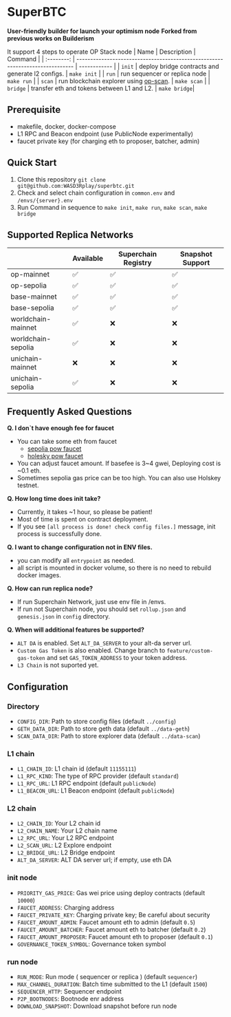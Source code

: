 # SuperBTC
**User-friendly builder for launch your optimism node**
**Forked from previous works on Builderism**

It support 4 steps to operate OP Stack node
|  Name      | Description                                                                   | Command      |
| :--------: | ----------------------------------------------------------------------------- | ------------ |
|  `init`    | deploy bridge contracts and generate l2 configs.                              | `make init`  |
|  `run`     | run sequencer or replica node                                                 | `make run`   |
|  `scan`    | run blockchain explorer using [op-scan](https://github.com/walnuthq/op-scan). | `make scan`  |
|  `bridge`  | transfer eth and tokens between L1 and L2.                                    | `make bridge`|

## Prerequisite
- makefile, docker, docker-compose
- L1 RPC and Beacon endpoint (use PublicNode experimentally)
- faucet private key (for charging eth to proposer, batcher, admin)

## Quick Start
1. Clone this repository `git clone git@github.com:WASD3Rplay/superbtc.git`
2. Check and select chain configuration in `common.env` and `/envs/{server}.env`
3. Run Command in sequence to `make init`, `make run`, `make scan`, `make bridge`

## Supported Replica Networks
|                    | Available     | Superchain Registry  | Snapshot Support     |
|--------------------|---------------|----------------------|----------------------|
| op-mainnet         | ✅            | ✅                  | ✅                  | 
| op-sepolia         | ✅            | ✅                  | ✅                  | 
| base-mainnet       | ✅            | ✅                  | ✅                  | 
| base-sepolia       | ✅            | ✅                  | ✅                  | 
| worldchain-mainnet | ✅            | ❌                  | ❌                  | 
| worldchain-sepolia | ✅            | ❌                  | ❌                  | 
| unichain-mainnet   | ❌            | ❌                  | ❌                  | 
| unichain-sepolia   | ✅            | ❌                  | ❌                  |

## Frequently Asked Questions
**Q. I don`t have enough fee for faucet**
- You can take some eth from faucet
  - [sepolia pow faucet](https://sepolia-faucet.pk910.de/)
  - [holesky pow faucet](https://holesky-faucet.pk910.de/)
- You can adjust faucet amount. If basefee is 3~4 gwei, Deploying cost is ~0.1 eth.
- Sometimes sepolia gas price can be too high. You can also use Holskey testnet.

**Q. How long time does init take?**
- Currently, it takes ~1 hour, so please be patient!
- Most of time is spent on contract deployment.
- If you see `[all process is done! check config files.]` message, init process is successfully done.

**Q. I want to change configuration not in ENV files.**
- you can modify all `entrypoint` as needed.
- all script is mounted in docker volume, so there is no need to rebuild docker images.

**Q. How can run replica node?**
- If run Superchain Network, just use env file in /envs.
- If run not Superchain node, you should set `rollup.json` and `genesis.json` in `config` directory.

**Q. When will additional features be supported?**
- `ALT DA` is enabled. Set `ALT_DA_SERVER` to your alt-da server url.
- `Custom Gas Token` is also enabled. Change branch to `feature/custom-gas-token` and set `GAS_TOKEN_ADDRESS` to your token address.
- `L3 Chain` is not suported yet.

## Configuration
### Directory
- `CONFIG_DIR`: Path to store config files (default `../config`)
- `GETH_DATA_DIR`: Path to store geth data (default `../data-geth`)
- `SCAN_DATA_DIR`: Path to store explorer data (default `../data-scan`)

### L1 chain
- `L1_CHAIN_ID`: L1 chain id (default `11155111`)
- `L1_RPC_KIND`: The type of RPC provider (default `standard`)
- `L1_RPC_URL`: L1 RPC endpoint (default `publicNode`)
- `L1_BEACON_URL`: L1 Beacon endpoint (default `publicNode`)

### L2 chain
- `L2_CHAIN_ID`: Your L2 chain id
- `L2_CHAIN_NAME`: Your L2 chain name
- `L2_RPC_URL`: Your L2 RPC endpoint
- `L2_SCAN_URL`: L2 Explore endpoint
- `L2_BRIDGE_URL`: L2 Bridge endpoint
- `ALT_DA_SERVER`: ALT DA server url; if empty, use eth DA

### init node
- `PRIORITY_GAS_PRICE`: Gas wei price using deploy contracts (default `10000`)
- `FAUCET_ADDRESS`: Charging address
- `FAUCET_PRIVATE_KEY`: Charging private key; Be careful about security
- `FAUCET_AMOUNT_ADMIN`: Faucet amount eth to admin (default `0.5`)
- `FAUCET_AMOUNT_BATCHER`: Faucet amount eth to batcher (default `0.2`)
- `FAUCET_AMOUNT_PROPOSER`: Faucet amount eth to proposer (default `0.1`)
- `GOVERNANCE_TOKEN_SYMBOL`: Governance token symbol

### run node
- `RUN_MODE`: Run mode ( sequencer or replica ) (default `sequencer`)
- `MAX_CHANNEL_DURATION`: Batch time submitted to the L1 (default `1500`)
- `SEQUENCER_HTTP`: Sequencer endpoint
- `P2P_BOOTNODES`: Bootnode enr address
- `DOWNLOAD_SNAPSHOT`: Download snapshot before run node
